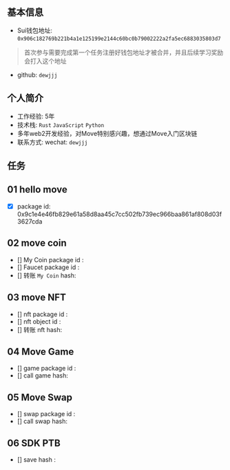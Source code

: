 ## 基本信息
- Sui钱包地址: `0x906c182769b221b4a1e125199e2144c60bc0b79002222a2fa5ec6883035803d7`
> 首次参与需要完成第一个任务注册好钱包地址才被合并，并且后续学习奖励会打入这个地址
- github: `dewjjj`

## 个人简介
- 工作经验: 5年
- 技术栈: `Rust` `JavaScript` `Python`
- 多年web2开发经验，对Move特别感兴趣，想通过Move入门区块链
- 联系方式: wechat: `dewjjj`

## 任务

##   01 hello move  
- [x] package id: 0x9c1e4e46fb829e61a58d8aa45c7cc502fb739ec966baa861af808d03f3627cda

##   02 move coin
- [] My Coin package id : 
- [] Faucet package id : 
- [] 转账 `My Coin` hash:

##   03 move NFT
- [] nft package id :
- [] nft object id : 
- [] 转账 nft  hash:

##   04 Move Game
- [] game package id :
- [] call game hash:

##   05 Move Swap
- [] swap package id :
- [] call swap hash:

##   06 SDK PTB
- [] save hash :
